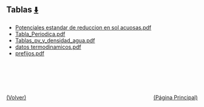 
<html>
<body>
<h2>Tablas <a href="https://downgit.github.io/#/home?url=https://github.com/Apuntes-FIUBA/Apuntes-Electronica/tree/main/83 - Química/8301 - Quimica/Tablas" style="font-size:20px">  ⬇️ </a></h2>
<ul>
    <li><a href="Potenciales estandar de reduccion en sol acuosas.pdf">Potenciales estandar de reduccion en sol acuosas.pdf</a></li>
    <li><a href="Tabla_Periodica.pdf">Tabla_Periodica.pdf</a></li>
    <li><a href="Tablas_pv_y_densidad_agua.pdf">Tablas_pv_y_densidad_agua.pdf</a></li>
    <li><a href="datos termodinamicos.pdf">datos termodinamicos.pdf</a></li>
    <li><a href="prefijos.pdf">prefijos.pdf</a></li>
</ul>
</body>
</html>










<br><br><br><br><br><a href="../" style="float: left">(Volver)</a> <a href="https://apuntes-fiuba.github.io/Apuntes-Electronica" style="float: right">(Página Principal)</a>
